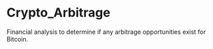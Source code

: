 # Crypto_Arbitrage
Financial analysis to determine if any arbitrage opportunities exist for Bitcoin.
